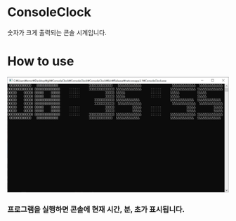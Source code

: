 # ConsoleClock
숫자가 크게 출력되는 콘솔 시계입니다.
# How to use
![sample](https://github.com/ERRrOR404/ConsoleClock/blob/master/sample.PNG)
### 프로그램을 실행하면 콘솔에 현재 시간, 분, 초가 표시됩니다.
